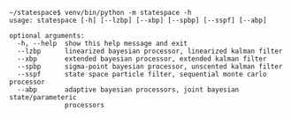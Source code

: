 
    ~/statespace$ venv/bin/python -m statespace -h
    usage: statespace [-h] [--lzbp] [--xbp] [--spbp] [--sspf] [--abp]
    
    optional arguments:
      -h, --help  show this help message and exit
      --lzbp      linearized bayesian processor, linearized kalman filter
      --xbp       extended bayesian processor, extended kalman filter
      --spbp      sigma-point bayesian processor, unscented kalman filter
      --sspf      state space particle filter, sequential monte carlo processor
      --abp       adaptive bayesian processors, joint bayesian state/parameteric
                  processors
                  